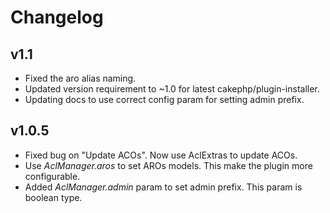 # Changelog

## v1.1
* Fixed the aro alias naming.
* Updated version requirement to ~1.0 for latest cakephp/plugin-installer.
* Updating docs to use correct config param for setting admin prefix.

## v1.0.5
* Fixed bug on "Update ACOs". Now use AclExtras to update ACOs.
* Use *AclManager.aros* to set AROs models. This make the plugin more configurable.
* Added *AclManager.admin* param to set admin prefix. This param is boolean type.